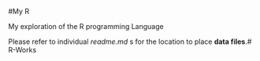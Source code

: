 #My R 

My exploration of the R programming Language

Please refer to individual *readme.md* s for the location to place **data files**.# R-Works
